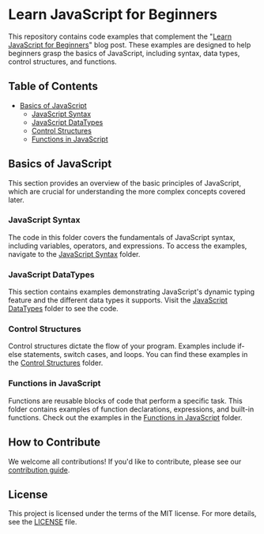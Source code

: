 # Learn JavaScript for Beginners

This repository contains code examples that complement the "[Learn JavaScript for Beginners](https://bassamrubaye.me/learn-javascript-for-beginners/)" blog post. These examples are designed to help beginners grasp the basics of JavaScript, including syntax, data types, control structures, and functions.

## Table of Contents

- [Basics of JavaScript](#basics-of-javascript)
  - [JavaScript Syntax](#javascript-syntax)
  - [JavaScript DataTypes](#javascript-datatypes)
  - [Control Structures](#control-structures)
  - [Functions in JavaScript](#functions-in-javascript)

## Basics of JavaScript

This section provides an overview of the basic principles of JavaScript, which are crucial for understanding the more complex concepts covered later.

### JavaScript Syntax

The code in this folder covers the fundamentals of JavaScript syntax, including variables, operators, and expressions. To access the examples, navigate to the [JavaScript Syntax](./Basics%20of%20JavaScript/JavaScript%20Syntax) folder.

### JavaScript DataTypes

This section contains examples demonstrating JavaScript's dynamic typing feature and the different data types it supports. Visit the [JavaScript DataTypes](./Basics%20of%20JavaScript/JavaScript%20DataTypes) folder to see the code.

### Control Structures

Control structures dictate the flow of your program. Examples include if-else statements, switch cases, and loops. You can find these examples in the [Control Structures](./Basics%20of%20JavaScript/Control%20Structures) folder.

### Functions in JavaScript

Functions are reusable blocks of code that perform a specific task. This folder contains examples of function declarations, expressions, and built-in functions. Check out the examples in the [Functions in JavaScript](./Basics%20of%20JavaScript/Functions%20in%20JavaScript) folder.

## How to Contribute

We welcome all contributions! If you'd like to contribute, please see our [contribution guide](./CONTRIBUTING.md).

## License

This project is licensed under the terms of the MIT license. For more details, see the [LICENSE](./LICENSE) file.

